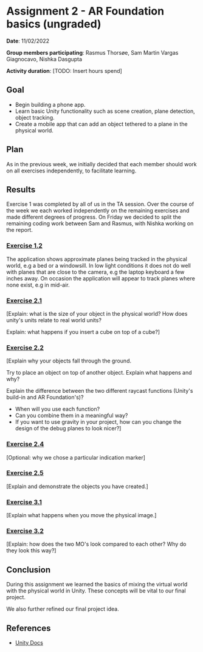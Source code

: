 # Assignment 2 - AR Foundation basics (ungraded)

**Date**: 11/02/2022

**Group members participating**: Rasmus Thorsøe, Sam Martin Vargas Giagnocavo, Nishka Dasgupta

**Activity duration**: [TODO: Insert hours spend]

## Goal
- Begin building a phone app.
- Learn basic Unity functionality such as scene creation, plane detection, object tracking.
- Create a mobile app that can add an object tethered to a plane in the physical world.

## Plan
As in the previous week, we initially decided that each member should work on all exercises independently, to facilitate learning. 

## Results
Exercise 1 was completed by all of us in the TA session. Over the course of the week we each worked independently on the remaining exercises and
made different degrees of progress. On Friday we decided to split the remaining coding work between Sam and Rasmus, with Nishka working on the 
report.

### <ins>Exercise 1.2</ins>
The application shows approximate planes being tracked in the physical world, e.g a bed or a windowsill. In low light conditions it does not do
well with planes that are close to the camera, e.g the laptop keyboard a few inches away. On occasion the application will appear to track planes
where none exist, e.g in mid-air.

### <ins>Exercise 2.1</ins>
[Explain: what is the size of your object in the physical world? How does unity's units relate to real world units?


Explain: what happens if you insert a cube on top of a cube?]



### <ins>Exercise 2.2</ins>
[Explain why your objects fall through the ground.

Try to place an object on top of another object. Explain what happens and why?


Explain the difference between the two different raycast functions (Unity's build-in and AR Foundation's)?
- When will you use each function?
- Can you combine them in a meaningful way?
- If you want to use gravity in your project, how can you change the design of the debug planes to look nicer?]

### <ins>Exercise 2.4</ins>
[Optional: why we chose a particular indication marker]

### <ins>Exercise 2.5</ins>
[Explain and demonstrate the objects you have created.]

### <ins>Exercise 3.1</ins>
[Explain what happens when you move the physical image.]

### <ins>Exercise 3.2</ins>
[Explain: how does the two MO's look compared to each other? Why do they look this way?]

## Conclusion
During this assignment we learned the basics of mixing the virtual world with the physical world in Unity. These concepts will be vital to our final project.

We also further refined our final project idea.

## References
- [Unity Docs](https://docs.unity3d.com/Manual/index.html)
